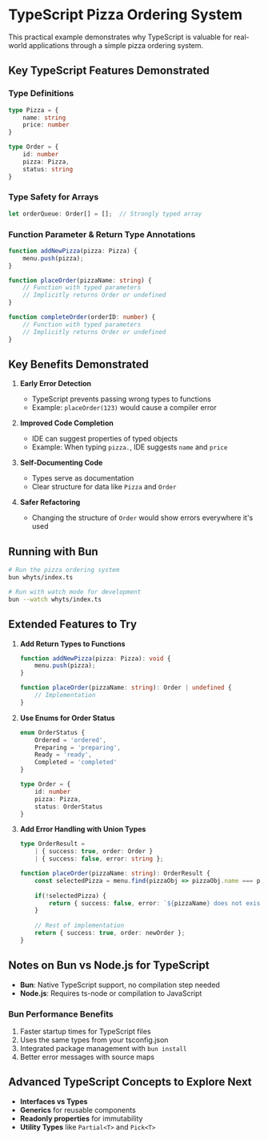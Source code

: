 # TypeScript Pizza Ordering System

This practical example demonstrates why TypeScript is valuable for real-world applications through a simple pizza ordering system.

## Key TypeScript Features Demonstrated

### Type Definitions

```typescript
type Pizza = {
    name: string
    price: number
}

type Order = {
    id: number
    pizza: Pizza,
    status: string
}
```

### Type Safety for Arrays

```typescript
let orderQueue: Order[] = [];  // Strongly typed array
```

### Function Parameter & Return Type Annotations

```typescript
function addNewPizza(pizza: Pizza) {
    menu.push(pizza);
}

function placeOrder(pizzaName: string) {
    // Function with typed parameters
    // Implicitly returns Order or undefined
}

function completeOrder(orderID: number) {
    // Function with typed parameters
    // Implicitly returns Order or undefined
}
```

## Key Benefits Demonstrated

1. **Early Error Detection**
   - TypeScript prevents passing wrong types to functions
   - Example: `placeOrder(123)` would cause a compiler error

2. **Improved Code Completion**
   - IDE can suggest properties of typed objects
   - Example: When typing `pizza.`, IDE suggests `name` and `price`

3. **Self-Documenting Code**
   - Types serve as documentation
   - Clear structure for data like `Pizza` and `Order`

4. **Safer Refactoring**
   - Changing the structure of `Order` would show errors everywhere it's used

## Running with Bun

```bash
# Run the pizza ordering system
bun whyts/index.ts

# Run with watch mode for development
bun --watch whyts/index.ts
```

## Extended Features to Try

1. **Add Return Types to Functions**
   ```typescript
   function addNewPizza(pizza: Pizza): void {
       menu.push(pizza);
   }

   function placeOrder(pizzaName: string): Order | undefined {
       // Implementation
   }
   ```

2. **Use Enums for Order Status**
   ```typescript
   enum OrderStatus {
       Ordered = 'ordered',
       Preparing = 'preparing',
       Ready = 'ready',
       Completed = 'completed'
   }

   type Order = {
       id: number
       pizza: Pizza,
       status: OrderStatus
   }
   ```

3. **Add Error Handling with Union Types**
   ```typescript
   type OrderResult = 
       | { success: true, order: Order } 
       | { success: false, error: string };

   function placeOrder(pizzaName: string): OrderResult {
       const selectedPizza = menu.find(pizzaObj => pizzaObj.name === pizzaName);
       
       if(!selectedPizza) {
           return { success: false, error: `${pizzaName} does not exist` };
       }
       
       // Rest of implementation
       return { success: true, order: newOrder };
   }
   ```

## Notes on Bun vs Node.js for TypeScript

- **Bun**: Native TypeScript support, no compilation step needed
- **Node.js**: Requires ts-node or compilation to JavaScript

### Bun Performance Benefits

1. Faster startup times for TypeScript files
2. Uses the same types from your tsconfig.json
3. Integrated package management with `bun install`
4. Better error messages with source maps

## Advanced TypeScript Concepts to Explore Next

- **Interfaces vs Types**
- **Generics** for reusable components
- **Readonly properties** for immutability
- **Utility Types** like `Partial<T>` and `Pick<T>`